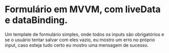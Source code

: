 # Formulário em MVVM, com liveData e dataBinding.

Um template de formulário simples, onde todos os inputs são obrigatórios e se o usuário tentar salvar com eles vazio, eu mostro um erro no próprio input, caso esteja tudo certo
eu mostro uma mensagem de sucesso.

